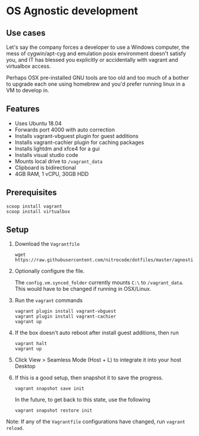 # OS Agnostic development

## Use cases

Let's say the company forces a developer to use a Windows computer, the mess of cygwin/apt-cyg and emulation posix environment doesn't satisfy you, and IT has blessed you explicitly or accidentally with vagrant and virtualbox access.

Perhaps OSX pre-installed GNU tools are too old and too much of a bother to upgrade each one using homebrew and you'd prefer running linux in a VM to develop in.

## Features

* Uses Ubuntu 18.04
* Forwards port 4000 with auto correction
* Installs vagrant-vbguest plugin for guest additions
* Installs vagrant-cachier plugin for caching packages
* Installs lightdm and xfce4 for a gui
* Installs visual studio code
* Mounts local drive to `/vagrant_data`
* Clipboard is bidirectional
* 4GB RAM, 1 vCPU, 30GB HDD

## Prerequisites

```shell
scoop install vagrant
scoop install virtualbox
```

## Setup

1. Download the `Vagrantfile`

    ```shell
    wget https://raw.githubusercontent.com/nitrocode/dotfiles/master/agnostic/Vagrantfile
    ```

1. Optionally configure the file.

    The `config.vm.synced_folder` currently mounts `C:\` to `/vagrant_data`. This would have to be changed if running in OSX/Linux.

1. Run the `vagrant` commands

    ```shell
    vagrant plugin install vagrant-vbguest
    vagrant plugin install vagrant-cachier
    vagrant up
    ```

1. If the box doesn't auto reboot after install guest additions, then run

    ```shell
    vagrant halt
    vagrant up
    ```

1. Click View > Seamless Mode (Host + L) to integrate it into your host Desktop
1. If this is a good setup, then snapshot it to save the progress.

    ```shell
    vagrant snapshot save init
    ```

    In the future, to get back to this state, use the following

    ```shell
    vagrant snapshot restore init
    ```

Note: If any of the `Vagrantfile` configurations have changed, run `vagrant reload`.
